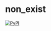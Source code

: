 # non_exist



[![PyPI](https://img.shields.io/pypi/v/nine.svg)](https://pypi.python.org/pypi/Avalara-Python-SDK)

